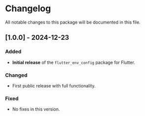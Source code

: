 # Changelog

All notable changes to this package will be documented in this file.

## [1.0.0] - 2024-12-23
### Added
- **Initial release** of the `flutter_env_config` package for Flutter.
  
### Changed
- First public release with full functionality.

### Fixed
- No fixes in this version.